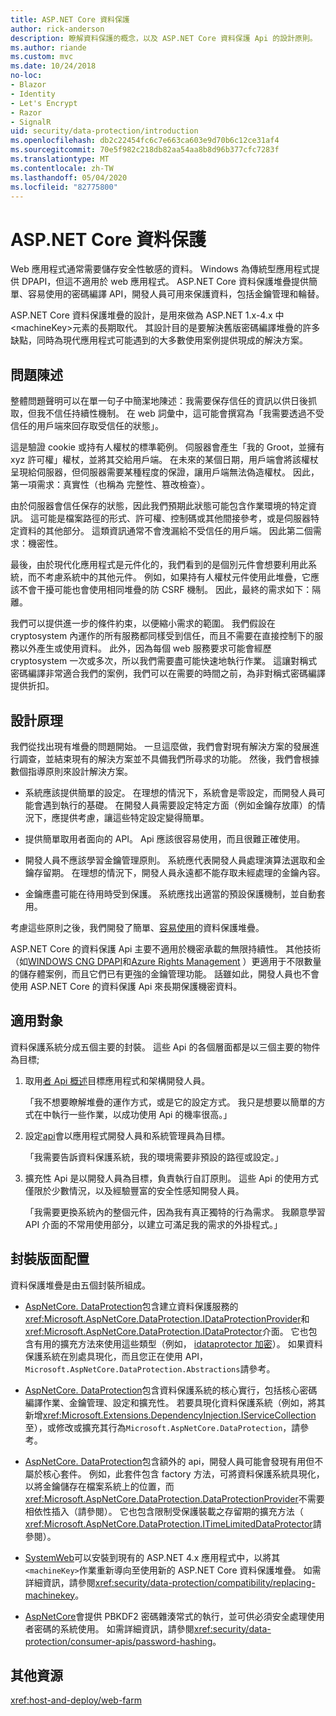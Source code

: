 ```yaml
---
title: ASP.NET Core 資料保護
author: rick-anderson
description: 瞭解資料保護的概念，以及 ASP.NET Core 資料保護 Api 的設計原則。
ms.author: riande
ms.custom: mvc
ms.date: 10/24/2018
no-loc:
- Blazor
- Identity
- Let's Encrypt
- Razor
- SignalR
uid: security/data-protection/introduction
ms.openlocfilehash: db2c22454fc6c7e663ca603e9d70b6c12ce31af4
ms.sourcegitcommit: 70e5f982c218db82aa54aa8b8d96b377cfc7283f
ms.translationtype: MT
ms.contentlocale: zh-TW
ms.lasthandoff: 05/04/2020
ms.locfileid: "82775800"
---
```

# <a name="aspnet-core-data-protection"></a>ASP.NET Core 資料保護

Web 應用程式通常需要儲存安全性敏感的資料。 Windows 為傳統型應用程式提供 DPAPI，但這不適用於 web 應用程式。 ASP.NET Core 資料保護堆疊提供簡單、容易使用的密碼編譯 API，開發人員可用來保護資料，包括金鑰管理和輪替。

ASP.NET Core 資料保護堆疊的設計，是用來做為 ASP.NET 1.x-4.x 中&lt;machineKey&gt;元素的長期取代。 其設計目的是要解決舊版密碼編譯堆疊的許多缺點，同時為現代應用程式可能遇到的大多數使用案例提供現成的解決方案。

## <a name="problem-statement"></a>問題陳述

整體問題聲明可以在單一句子中簡潔地陳述：我需要保存信任的資訊以供日後抓取，但我不信任持續性機制。 在 web 詞彙中，這可能會撰寫為「我需要透過不受信任的用戶端來回存取受信任的狀態」。

這是驗證 cookie 或持有人權杖的標準範例。 伺服器會產生「我的 Groot，並擁有 xyz 許可權」權杖，並將其交給用戶端。 在未來的某個日期，用戶端會將該權杖呈現給伺服器，但伺服器需要某種程度的保證，讓用戶端無法偽造權杖。 因此，第一項需求：真實性（也稱為 完整性、篡改檢查）。

由於伺服器會信任保存的狀態，因此我們預期此狀態可能包含作業環境的特定資訊。 這可能是檔案路徑的形式、許可權、控制碼或其他間接參考，或是伺服器特定資料的其他部分。 這類資訊通常不會洩漏給不受信任的用戶端。 因此第二個需求：機密性。

最後，由於現代化應用程式是元件化的，我們看到的是個別元件會想要利用此系統，而不考慮系統中的其他元件。 例如，如果持有人權杖元件使用此堆疊，它應該不會干擾可能也會使用相同堆疊的防 CSRF 機制。 因此，最終的需求如下：隔離。

我們可以提供進一步的條件約束，以便縮小需求的範圍。 我們假設在 cryptosystem 內運作的所有服務都同樣受到信任，而且不需要在直接控制下的服務以外產生或使用資料。 此外，因為每個 web 服務要求可能會經歷 cryptosystem 一次或多次，所以我們需要盡可能快速地執行作業。 這讓對稱式密碼編譯非常適合我們的案例，我們可以在需要的時間之前，為非對稱式密碼編譯提供折扣。

## <a name="design-philosophy"></a>設計原理

我們從找出現有堆疊的問題開始。 一旦這麼做，我們會對現有解決方案的發展進行調查，並結束現有的解決方案並不具備我們所尋求的功能。 然後，我們會根據數個指導原則來設計解決方案。

* 系統應該提供簡單的設定。 在理想的情況下，系統會是零設定，而開發人員可能會遇到執行的基礎。 在開發人員需要設定特定方面（例如金鑰存放庫）的情況下，應提供考慮，讓這些特定設定變得簡單。

* 提供簡單取用者面向的 API。 Api 應該很容易使用，而且很難正確使用。

* 開發人員不應該學習金鑰管理原則。 系統應代表開發人員處理演算法選取和金鑰存留期。 在理想的情況下，開發人員永遠都不能存取未經處理的金鑰內容。

* 金鑰應盡可能在待用時受到保護。 系統應找出適當的預設保護機制，並自動套用。

考慮這些原則之後，我們開發了簡單、[容易使用](xref:security/data-protection/using-data-protection)的資料保護堆疊。

ASP.NET Core 的資料保護 Api 主要不適用於機密承載的無限持續性。 其他技術（如[WINDOWS CNG DPAPI](https://msdn.microsoft.com/library/windows/desktop/hh706794%28v=vs.85%29.aspx)和[Azure Rights Management](/rights-management/) ）更適用于不限數量的儲存體案例，而且它們已有更強的金鑰管理功能。 話雖如此，開發人員也不會使用 ASP.NET Core 的資料保護 Api 來長期保護機密資料。

## <a name="audience"></a>適用對象

資料保護系統分成五個主要的封裝。 這些 Api 的各個層面都是以三個主要的物件為目標;

1. 取用[者 Api 概述](xref:security/data-protection/consumer-apis/overview)目標應用程式和架構開發人員。

   「我不想要瞭解堆疊的運作方式，或是它的設定方式。 我只是想要以簡單的方式在中執行一些作業，以成功使用 Api 的機率很高。」

2. 設定[api](xref:security/data-protection/configuration/overview)會以應用程式開發人員和系統管理員為目標。

   「我需要告訴資料保護系統，我的環境需要非預設的路徑或設定。」

3. 擴充性 Api 是以開發人員為目標，負責執行自訂原則。 這些 Api 的使用方式僅限於少數情況，以及經驗豐富的安全性感知開發人員。

   「我需要更換系統內的整個元件，因為我有真正獨特的行為需求。 我願意學習 API 介面的不常用使用部分，以建立可滿足我的需求的外掛程式。」

## <a name="package-layout"></a>封裝版面配置

資料保護堆疊是由五個封裝所組成。

* [AspNetCore. DataProtection](https://www.nuget.org/packages/Microsoft.AspNetCore.DataProtection.Abstractions/)包含建立資料保護服務的<xref:Microsoft.AspNetCore.DataProtection.IDataProtectionProvider>和<xref:Microsoft.AspNetCore.DataProtection.IDataProtector>介面。 它也包含有用的擴充方法來使用這些類型（例如， [idataprotector 加密](xref:Microsoft.AspNetCore.DataProtection.DataProtectionCommonExtensions.Protect*)）。 如果資料保護系統在別處具現化，而且您正在使用 API， `Microsoft.AspNetCore.DataProtection.Abstractions`請參考。

* [AspNetCore. DataProtection](https://www.nuget.org/packages/Microsoft.AspNetCore.DataProtection/)包含資料保護系統的核心實行，包括核心密碼編譯作業、金鑰管理、設定和擴充性。 若要具現化資料保護系統（例如，將其新增<xref:Microsoft.Extensions.DependencyInjection.IServiceCollection>至），或修改或擴充其行為`Microsoft.AspNetCore.DataProtection`，請參考。

* [AspNetCore. DataProtection](https://www.nuget.org/packages/Microsoft.AspNetCore.DataProtection.Extensions/)包含額外的 api，開發人員可能會發現有用但不屬於核心套件。 例如，此套件包含 factory 方法，可將資料保護系統具現化，以將金鑰儲存在檔案系統上的位置，而<xref:Microsoft.AspNetCore.DataProtection.DataProtectionProvider>不需要相依性插入（請參閱）。 它也包含限制受保護裝載之存留期的擴充方法（ <xref:Microsoft.AspNetCore.DataProtection.ITimeLimitedDataProtector>請參閱）。

* [SystemWeb](https://www.nuget.org/packages/Microsoft.AspNetCore.DataProtection.SystemWeb/)可以安裝到現有的 ASP.NET 4.x 應用程式中，以將其`<machineKey>`作業重新導向至使用新的 ASP.NET Core 資料保護堆疊。 如需詳細資訊，請參閱<xref:security/data-protection/compatibility/replacing-machinekey>。

* [AspNetCore](https://www.nuget.org/packages/Microsoft.AspNetCore.Cryptography.KeyDerivation/)會提供 PBKDF2 密碼雜湊常式的執行，並可供必須安全處理使用者密碼的系統使用。 如需詳細資訊，請參閱<xref:security/data-protection/consumer-apis/password-hashing>。

## <a name="additional-resources"></a>其他資源

<xref:host-and-deploy/web-farm>

